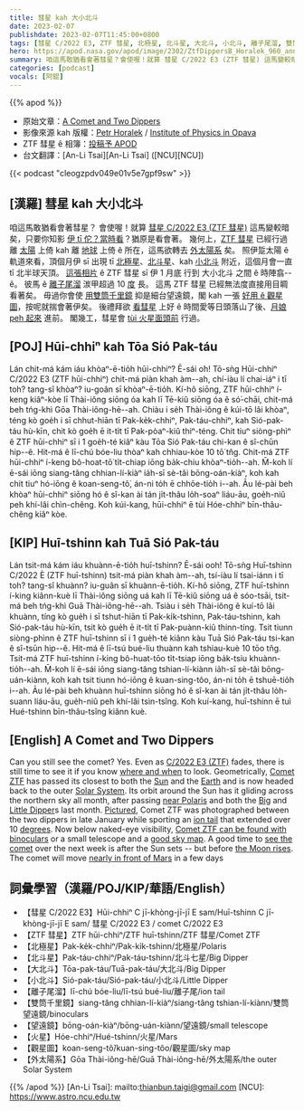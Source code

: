 ```yaml
---
title: 彗星 kah 大小北斗
date: 2023-02-07
publishdate: 2023-02-07T11:45:00+0800
tags: [彗星 C/2022 E3, ZTF 彗星, 北極星, 北斗星, 大北斗, 小北斗, 離子尾溜, 雙筒千里鏡, 細台望遠鏡, 火星, 觀星圖, 外太陽系]
hero: https://apod.nasa.gov/apod/image/2302/ZtfDippersB_Horalek_960_annotated.jpg
summary: 咱這馬敢猶看會著彗星？會使喔！就算 彗星 C/2022 E3 (ZTF 彗星) 這馬變較暗矣，只要你知影伊 tī 佗？當時看？猶原是看會著。
categories: [podcast]
vocals: [阿錕]
---
```


{{% apod %}}

- 原始文章：[A Comet and Two Dippers](https://apod.nasa.gov/apod/ap230207.html)
- 影像來源 kah 版權：[Petr Horalek](https://www.petrhoralek.com/#about-1) / [Institute of Physics in Opava](https://www.slu.cz/phys/en/)
- ZTF 彗星 ê 相簿：[投稿予 APOD](https://www.facebook.com/media/set/?set=a.172146088847310&type=3)
- 台文翻譯：[An-Li Tsai][An-Li Tsai] ([NCU][NCU])

{{< podcast "cleogzpdv049e01v5e7gpf9sw" >}}

## [漢羅] 彗星 kah 大小北斗
咱這馬敢猶看會著彗星？
會使喔！就算 [彗星 C/2022 E3 (ZTF 彗星)][C/2022 E3 (ZTF)] 這馬變較暗矣，只要你知影 [伊 tī 佗？當時看][where and when]？猶原是看會著。
幾何上，[ZTF 彗星][Comet ZTF] 已經行過離 [太陽][Sun] 上倚 kah 離 [地球][Earth] 上倚 ê 所在，這馬欲轉去 [外太陽系][Solar System] 矣。
照伊踅太陽 ê 軌道來看，頂個月伊 sī 出現 tī [北極星][near Polaris]、[北斗星][Big]、kah [小北斗][Little Dipper] 附近，這個月會一直 tī 北半球天頂。
[這張相片][Pictured] ê ZTF 彗星 sī 伊 1 月底 行到 大小北斗 之間 ê 時陣翕--ê。
彼馬 ê [離子尾溜][ion tail] 湠甲超過 10 [度][degrees] 長。
這馬 ZTF 彗星 已經無法度直接用目睭看著矣。
毋過你會使 [用雙筒千里鏡][Comet ZTF can be found with binoculars] 抑是細台望遠鏡，閣 kah 一張 [好用 ê 觀星圖][good sky map]，按呢就揣會著伊矣。
後禮拜欲 [看彗星][see the comet] 上好 ê 時間愛等日頭落山了後、[月娘 peh 起來][the Moon rises] 進前。
閣幾工，彗星會 [tùi 火星面頭前][nearly in front of Mars] 行過。


## [POJ] Hūi-chhiⁿ kah Tōa Sió Pak-táu
Lán chit-má kám iáu khòaⁿ-ē-tio̍h hūi-chhiⁿ?
Ē-sái o͘h!
Tō-sǹg Hūi-chhiⁿ C/2022 E3 (ZTF hūi-chhiⁿ) chit-má piàn khah àm--ah, chí-iàu lí chai-iáⁿ i tī toh? tang-sî khòaⁿ? iu-goân sī khòaⁿ-ē-tio̍h.
Kí-hô siōng, ZTF hūi-chhiⁿ í-keng kiâⁿ-kòe lī Thài-iông siōng óa kah lī Tē-kiû siōng óa ê só͘-chāi, chit-má beh tńg-khì Gōa Thài-iông-hē--ah.
Chiàu i se̍h Thài-iông ê kúi-tō lâi khòaⁿ, téng kò goe̍h i sī chhut-hiān tī Pak-ke̍k-chhiⁿ, Pak-táu-chhiⁿ, kah Sió-pak-táu hù-kīn, chit kò goe̍h ē it-ti̍t tī Pak-pòaⁿ-kiû thiⁿ-téng.
Chit tiuⁿ siòng-phìⁿ ê ZTF hūi-chhiⁿ sī i 1 goe̍h-té kiâⁿ kàu Tōa Sió Pak-táu chi-kan ê sî-chūn hip--ê.
Hit-má ê lī-chú bóe-liu thòaⁿ kah chhiau-kòe 10 tō͘ tn̂g.
Chit-má ZTF hūi-chhiⁿ í-keng bô-hoat-tō͘ ti̍t-chiap iōng ba̍k-chiu khòaⁿ-tio̍h--ah.
M̄-koh lí ē-sái iōng siang-tâng chhian-lí-kiàⁿ ia̍h-sī sè-tâi bōng-oán-kiàⁿ, koh kah chit tiuⁿ hó-iōng ê koan-seng-tô͘, án-ni to̍h ē chhōe-tio̍h i--ah.
Āu lé-pài beh khòaⁿ hūi-chhiⁿ siōng hó ê sî-kan ài tán ji̍t-thâu lo̍h-soaⁿ liáu-āu, goe̍h-niû peh khí-lâi chìn-chêng.
Koh kúi-kang, hūi-chhiⁿ ē tùi Hóe-chhiⁿ bīn-thâu-chêng kiâⁿ kòe.

## [KIP] Huī-tshinn kah Tuā Sió Pak-táu
Lán tsit-má kám iáu khuànn-ē-tio̍h huī-tshinn?
Ē-sái ooh!
Tō-sǹg Huī-tshinn C/2022 È (ZTF huī-tshinn) tsit-má piàn khah àm--ah, tsí-iàu lí tsai-iánn i tī toh? tang-sî khuànn? iu-guân sī khuànn-ē-tio̍h.
Kí-hô siōng, ZTF huī-tshinn í-king kiânn-kuè lī Thài-iông siōng uá kah lī Tē-kiû siōng uá ê sóo-tsāi, tsit-má beh tńg-khì Guā Thài-iông-hē--ah.
Tsiàu i se̍h Thài-iông ê kuí-tō lâi khuànn, tíng kò gue̍h i sī tshut-hiān tī Pak-ki̍k-tshinn, Pak-táu-tshinn, kah Sió-pak-táu hù-kīn, tsit kò gue̍h ē it-ti̍t tī Pak-puànn-kiû thinn-tíng.
Tsit tiunn siòng-phìnn ê ZTF huī-tshinn sī i 1 gue̍h-té kiânn kàu Tuā Sió Pak-táu tsi-kan ê sî-tsūn hip--ê.
Hit-má ê lī-tsú bué-liu thuànn kah tshiau-kuè 10 tōo tn̂g.
Tsit-má ZTF huī-tshinn í-king bô-huat-tōo ti̍t-tsiap iōng ba̍k-tsiu khuànn-tio̍h--ah.
M̄-koh lí ē-sái iōng siang-tâng tshian-lí-kiànn ia̍h-sī sè-tâi bōng-uán-kiànn, koh kah tsit tiunn hó-iōng ê kuan-sing-tôo, án-ni to̍h ē tshuē-tio̍h i--ah.
Āu lé-pài beh khuànn huī-tshinn siōng hó ê sî-kan ài tán ji̍t-thâu lo̍h-suann liáu-āu, gue̍h-niû peh khí-lâi tsìn-tsîng.
Koh kuí-kang, huī-tshinn ē tuì Hué-tshinn bīn-thâu-tsîng kiânn kuè.

## [English] A Comet and Two Dippers
Can you still see the comet?
Yes.
Even as [C/2022 E3 (ZTF)][C/2022 E3 (ZTF)] fades, there is still time to see it if you know [where and when][where and when] to look.
Geometrically, [Comet ZTF][Comet ZTF] has passed its closest to both the [Sun][Sun] and the [Earth][Earth] and is now headed back to the outer [Solar System][Solar System].
Its orbit around the Sun has it gliding across the northern sky all month, after passing [near Polaris][near Polaris] and both the [Big][Big] and [Little Dipper][Little Dipper]s last month.
[Pictured][Pictured], Comet ZTF was photographed between the two dippers in late January while sporting an [ion tail][ion tail] that extended over 10 [degrees][degrees].
Now below naked-eye visibility, [Comet ZTF can be found with binoculars][Comet ZTF can be found with binoculars] or a small telescope and a [good sky map][good sky map].
A good time to [see the comet][see the comet] over the next week is after the Sun sets -- but before [the Moon rises][the Moon rises].
The comet will move [nearly in front of Mars][nearly in front of Mars] in a few days

## 詞彙學習（漢羅/POJ/KIP/華語/English）
- 【彗星 C/2022 E3】Hūi-chhiⁿ C jī-khòng-jī-jī E sam/Huī-tshinn C jī-khòng-jī-jī E sam/ 彗星 C/2022 E3 / comet C/2022 E3
- 【ZTF 彗星】ZTF hūi-chhiⁿ/ZTF huī-tshinn/ZTF 彗星/Comet ZTF
- 【北極星】Pak-ke̍k-chhiⁿ/Pak-ki̍k-tshinn/北極星/Polaris
- 【北斗星】Pak-táu-chhiⁿ/Pak-táu-tshinn/北斗七星/Big Dipper
- 【大北斗】Tōa-pak-táu/Tuā-pak-táu/大北斗/Big Dipper
- 【小北斗】Sió-pak-táu/Sió-pak-táu/小北斗/Little Dipper
- 【離子尾溜】lī-chú bóe-liu/lī-tsú bué-liu/離子尾/ion tail
- 【雙筒千里鏡】siang-tâng chhian-lí-kiàⁿ/siang-tâng tshian-lí-kiànn/雙筒望遠鏡/binoculars
- 【望遠鏡】bōng-oán-kiàⁿ/bōng-uán-kiànn/望遠鏡/small telescope
- 【火星】Hóe-chhiⁿ/Hué-tshinn/火星/Mars
- 【觀星圖】koan-seng-tô͘/kuan-sing-tôo/觀星圖/sky map
- 【外太陽系】Gōa Thài-iông-hē/Guā Thài-iông-hē/外太陽系/the outer Solar System



{{% /apod %}}
[An-Li Tsai]: mailto:thianbun.taigi@gmail.com
[NCU]: https://www.astro.ncu.edu.tw

[copyright]: https://apod.nasa.gov/apod/fap/lib/about_apod.html#srapply
[License]: https://creativecommons.org/licenses/by/2.0/

[C/2022 E3 (ZTF)]:https://en.wikipedia.org/wiki/C/2022_E3_(ZTF)
[where and when]:https://www.shutterstock.com/image-photo/gray-tabby-cat-looking-craft-260nw-2150888687.jpg
[Comet ZTF]:https://apod.nasa.gov/apod/ap230109.html
[Sun]:https://solarsystem.nasa.gov/solar-system/sun/in-depth/
[Earth]:https://solarsystem.nasa.gov/planets/earth/overview/
[Solar System]:https://solarsystem.nasa.gov/solar-system/our-solar-system/in-depth/
[near Polaris]:https://apod.nasa.gov/apod/ap230203.html
[Big]:https://apod.nasa.gov/apod/ap130421.html
[Little Dipper]:https://earthsky.org/tonight/how-to-find-the-little-dipper/
[Pictured]:https://www.petrhoralek.com/?p=23393
[ion tail]:https://apod.nasa.gov/apod/ap200429.html
[degrees]:https://www.mathsisfun.com/geometry/degrees.html
[Comet ZTF can be found with binoculars]:https://skyandtelescope.org/astronomy-news/spot-circumpolar-comet-ztf-c-2022-e3-in-binoculars/
[good sky map]:https://skyandtelescope.org/astronomy-news/understanding-the-tails-of-comet-ztf-c-2022-e3/
[see the comet]:https://earthsky.org/astronomy-essentials/new-comet-might-get-bright-enough-for-binoculars/
[the Moon rises]:https://apod.nasa.gov/apod/ap211010.html
[nearly in front of Mars]:https://earthsky.org/tonight/mars-and-comet-2022-e3-ztf-february-10-11-2023/



